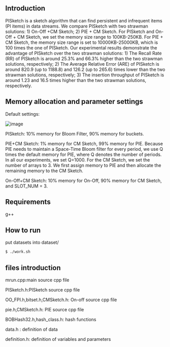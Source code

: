 ## Introduction
PISketch is a sketch algorithm that can find persistent and infrequent items (PI items) in data streams.
We compare PISketch with two strawman solutions: 1) On-Off +CM Sketch; 2) PIE + CM Sketch. For PISketch and On-Off + CM Sketch, we set the memory size range to 100KB-250KB. For PIE + CM Sketch, the memory size range is set to 10000KB-25000KB, which is 100 times the one of PISketch. 
Our experimental results demonstrate the advantage of PISketch over the two strawman solutions: 1) The Recall Rate (RR) of PISketch is around 25.3% and 66.3% higher than the two strawman solutions, respectively; 2) The Average Relative Error (ARE) of PISketch is around 820.9 (up to 1188.8) and 126.2 (up to 265.6) times lower than the two strawman solutions, respectively; 3) The insertion throughput of PISketch is around 1.23 and 16.5 times higher than the two strawman solutions, respectively.
## Memory allocation and parameter settings

Default settings: 

![image](https://user-images.githubusercontent.com/30072188/135474161-670047ed-e01f-42f8-b140-2f256c24561c.png)


PISketch: 10% memory for Bloom Filter, 90% memory for buckets.

PIE+CM Sketch: 1% memory for CM Sketch, 99% memory for PIE. 
Because PIE needs to maintain a Space-Time Bloom filter for every period, we use Q times the default memory for PIE, where Q denotes the number of periods. In all our experiments, we set Q=1000. For the CM Sketch, we set the number of arrays to 3. We first assign memory to PIE and then allocate the remaining memory to the CM Sketch.

On-Off+CM Sketch: 10% memory for On-Off, 90% memory for CM Sketch, and SLOT_NUM = 3.
## Requirements
g++
## How to run
put datasets into dataset/
``` bash
$ ./work.sh
```
## files introduction
mrun.cpp:main source cpp file

PISketch.h:PISketch source cpp file

OO_FPI.h,bitset.h,CMSketch.h: On-off source cpp file

pie.h,CMSketch.h: PIE source cpp file

BOBHash32.h,hash_class.h: hash functions

data.h : definition of data

definition.h: definition of variables and parameters
